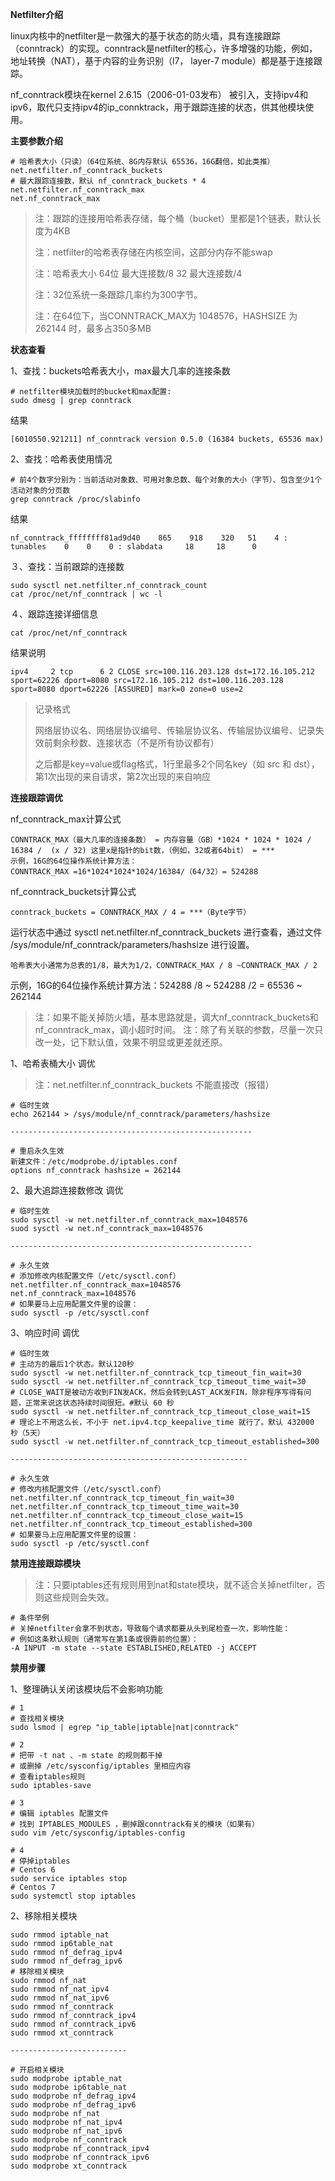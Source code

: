 **Netfilter介绍**

  linux内核中的netfilter是一款强大的基于状态的防火墙，具有连接跟踪（conntrack）的实现。conntrack是netfilter的核心，许多增强的功能，例如，地址转换（NAT），基于内容的业务识别（l7， layer-7 module）都是基于连接跟踪。

  nf_conntrack模块在kernel 2.6.15（2006-01-03发布） 被引入，支持ipv4和ipv6，取代只支持ipv4的ip_connktrack，用于跟踪连接的状态，供其他模块使用。



**主要参数介绍**

```shell
# 哈希表大小（只读）（64位系统、8G内存默认 65536，16G翻倍，如此类推）
net.netfilter.nf_conntrack_buckets
# 最大跟踪连接数，默认 nf_conntrack_buckets * 4
net.netfilter.nf_conntrack_max
net.nf_conntrack_max
```

> 注：跟踪的连接用哈希表存储，每个桶（bucket）里都是1个链表，默认长度为4KB
>
> 注：netfilter的哈希表存储在内核空间，这部分内存不能swap
>
> 注：哈希表大小 64位 最大连接数/8 32 最大连接数/4
>
> 注：32位系统一条跟踪几率约为300字节。
>
> 注：在64位下，当CONNTRACK_MAX为 1048576，HASHSIZE 为 262144 时，最多占350多MB



**状态查看**



1、查找：buckets哈希表大小，max最大几率的连接条数

```shell
# netfilter模块加载时的bucket和max配置:
sudo dmesg | grep conntrack
```

结果

```
[6010550.921211] nf_conntrack version 0.5.0 (16384 buckets, 65536 max)
```



2、查找：哈希表使用情况

```shell
# 前4个数字分别为：当前活动对象数、可用对象总数、每个对象的大小（字节）、包含至少1个活动对象的分页数
grep conntrack /proc/slabinfo
```

结果

```
nf_conntrack_ffffffff81ad9d40    865    918    320   51    4 : tunables    0    0    0 : slabdata     18     18      0
```



３、查找：当前跟踪的连接数

```shell
sudo sysctl net.netfilter.nf_conntrack_count
cat /proc/net/nf_conntrack | wc -l
```



４、跟踪连接详细信息

```shell
cat /proc/net/nf_conntrack
```

结果说明

```shell
ipv4     2 tcp      6 2 CLOSE src=100.116.203.128 dst=172.16.105.212 sport=62226 dport=8080 src=172.16.105.212 dst=100.116.203.128 sport=8080 dport=62226 [ASSURED] mark=0 zone=0 use=2
```



> 记录格式
>
> 网络层协议名、网络层协议编号、传输层协议名、传输层协议编号、记录失效前剩余秒数、连接状态（不是所有协议都有）
>
> 之后都是key=value或flag格式，1行里最多2个同名key（如 src 和 dst），第1次出现的来自请求，第2次出现的来自响应



**连接跟踪调优**



nf_conntrack_max计算公式

```shell
CONNTRACK_MAX（最大几率的连接条数） = 内存容量（GB）*1024 * 1024 * 1024 / 16384 /  (x / 32) 这里x是指针的bit数，（例如，32或者64bit） = ***
示例，16G的64位操作系统计算方法：
CONNTRACK_MAX =16*1024*1024*1024/16384/（64/32）= 524288
```

nf_conntrack_buckets计算公式

```
conntrack_buckets = CONNTRACK_MAX / 4 = ***（Byte字节）
```

运行状态中通过 sysctl net.netfilter.nf_conntrack_buckets 进行查看，通过文件 /sys/module/nf_conntrack/parameters/hashsize 进行设置。

`哈希表大小通常为总表的1/8，最大为1/2，CONNTRACK_MAX / 8 ~CONNTRACK_MAX / 2`

示例，16G的64位操作系统计算方法：524288 /8 ~ 524288 /2 =  65536 ~ 262144

> 注：如果不能关掉防火墙，基本思路就是，调大nf_conntrack_buckets和nf_conntrack_max，调小超时时间。
> 注：除了有关联的参数，尽量一次只改一处，记下默认值，效果不明显或更差就还原。



1、哈希表桶大小 调优

> 注：net.netfilter.nf_conntrack_buckets 不能直接改（报错）

```shell
# 临时生效
echo 262144 > /sys/module/nf_conntrack/parameters/hashsize

------------------------------------------------------

# 重启永久生效
新建文件：/etc/modprobe.d/iptables.conf
options nf_conntrack hashsize = 262144 
```



2、最大追踪连接数修改 调优

```shell
# 临时生效
sudo sysctl -w net.netfilter.nf_conntrack_max=1048576
suod sysctl -w net.nf_conntrack_max=1048576

------------------------------------------------------

# 永久生效
# 添加修改内核配置文件（/etc/sysctl.conf） 
net.netfilter.nf_conntrack_max=1048576
net.nf_conntrack_max=1048576
# 如果要马上应用配置文件里的设置：
sudo sysctl -p /etc/sysctl.conf
```



3、响应时间 调优

```shell
# 临时生效
# 主动方的最后1个状态。默认120秒
sudo sysctl -w net.netfilter.nf_conntrack_tcp_timeout_fin_wait=30
sudo sysctl -w net.netfilter.nf_conntrack_tcp_timeout_time_wait=30
# CLOSE_WAIT是被动方收到FIN发ACK，然后会转到LAST_ACK发FIN，除非程序写得有问题，正常来说这状态持续时间很短。#默认 60 秒
sudo sysctl -w net.netfilter.nf_conntrack_tcp_timeout_close_wait=15
# 理论上不用这么长，不小于 net.ipv4.tcp_keepalive_time 就行了。默认 432000 秒（5天）
sudo sysctl -w net.netfilter.nf_conntrack_tcp_timeout_established=300

-----------------------------------------------------

# 永久生效
# 修改内核配置文件（/etc/sysctl.conf） 
net.netfilter.nf_conntrack_tcp_timeout_fin_wait=30
net.netfilter.nf_conntrack_tcp_timeout_time_wait=30
net.netfilter.nf_conntrack_tcp_timeout_close_wait=15
net.netfilter.nf_conntrack_tcp_timeout_established=300
# 如果要马上应用配置文件里的设置：
sudo sysctl -p /etc/sysctl.conf
```



**禁用连接跟踪模块**

> 注：只要iptables还有规则用到nat和state模块，就不适合关掉netfilter，否则这些规则会失效。

```
# 条件举例
# 关掉netfilter会拿不到状态，导致每个请求都要从头到尾检查一次，影响性能：
# 例如这条默认规则（通常写在第1条或很靠前的位置）：
-A INPUT -m state --state ESTABLISHED,RELATED -j ACCEPT
```



**禁用步骤**

1、整理确认关闭该模块后不会影响功能

```shell
# 1
# 查找相关模块
sudo lsmod | egrep "ip_table|iptable|nat|conntrack"

# 2
# 把带 -t nat 、-m state 的规则都干掉
# 或删掉 /etc/sysconfig/iptables 里相应内容
# 查看iptables规则
sudo iptables-save

# 3
# 编辑 iptables 配置文件
# 找到 IPTABLES_MODULES ，删掉跟conntrack有关的模块（如果有）
sudo vim /etc/sysconfig/iptables-config

# 4
# 停掉iptables
# Centos 6
sudo service iptables stop
# Centos 7
sudo systemctl stop iptables
```



2、移除相关模块

```shell
sudo rmmod iptable_nat
sudo rmmod ip6table_nat
sudo rmmod nf_defrag_ipv4
sudo rmmod nf_defrag_ipv6
# 移除相关模块
sudo rmmod nf_nat
sudo rmmod nf_nat_ipv4
sudo rmmod nf_nat_ipv6
sudo rmmod nf_conntrack
sudo rmmod nf_conntrack_ipv4
sudo rmmod nf_conntrack_ipv6
sudo rmmod xt_conntrack

--------------------------

# 开启相关模块 
sudo modprobe iptable_nat
sudo modprobe ip6table_nat
sudo modprobe nf_defrag_ipv4
sudo modprobe nf_defrag_ipv6
sudo modprobe nf_nat
sudo modprobe nf_nat_ipv4
sudo modprobe nf_nat_ipv6
sudo modprobe nf_conntrack
sudo modprobe nf_conntrack_ipv4
sudo modprobe nf_conntrack_ipv6
sudo modprobe xt_conntrack
```
